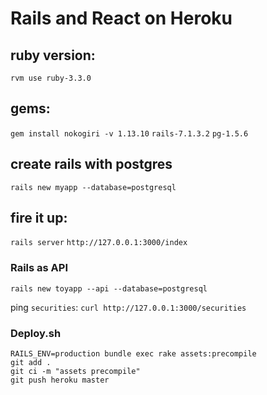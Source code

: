 # Rails and React on Heroku

## ruby version:
`rvm use ruby-3.3.0`

## gems:
`gem install nokogiri -v 1.13.10`
`rails-7.1.3.2`
`pg-1.5.6`

## create rails with postgres
`rails new myapp --database=postgresql`

## fire it up:
`rails server`
`http://127.0.0.1:3000/index`

### Rails as API
`rails new toyapp --api --database=postgresql`

ping `securities`:
`curl http://127.0.0.1:3000/securities`


### Deploy.sh
```
RAILS_ENV=production bundle exec rake assets:precompile
git add .
git ci -m "assets precompile"
git push heroku master
```
